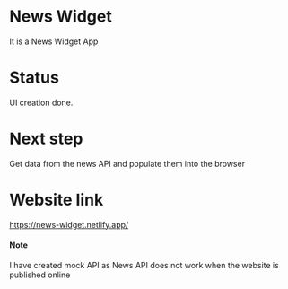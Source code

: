 # News Widget

It is a News Widget App

# Status

UI creation done.

# Next step

Get data from the news API and populate them into the browser

# Website link
https://news-widget.netlify.app/ 

#### Note
I have created mock API as News API does not work when the website is published online
